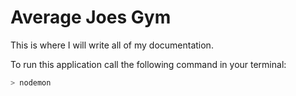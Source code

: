 # Average Joes Gym

This is where I will write all of my documentation.

To run this application call the following command in your terminal:
```javascript
> nodemon
```
